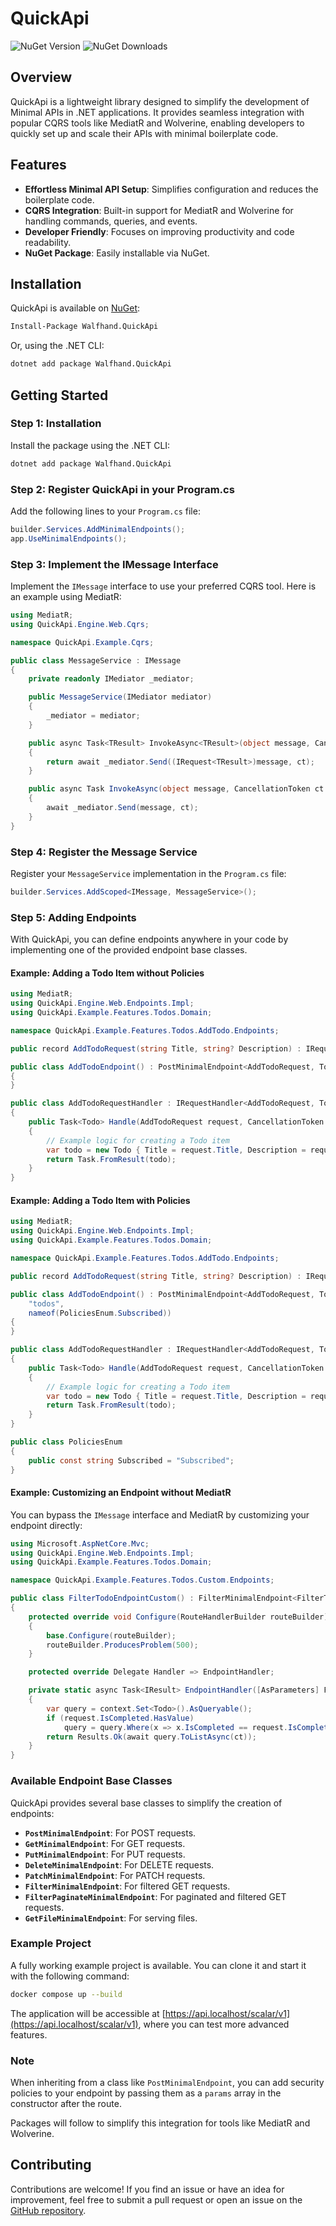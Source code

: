 # QuickApi

![NuGet Version](https://img.shields.io/nuget/v/Walfhand.QuickApi)
![NuGet Downloads](https://img.shields.io/nuget/dt/Walfhand.QuickApi)

## Overview

QuickApi is a lightweight library designed to simplify the development of Minimal APIs in .NET applications. It provides seamless integration with popular CQRS tools like MediatR and Wolverine, enabling developers to quickly set up and scale their APIs with minimal boilerplate code.

## Features

- **Effortless Minimal API Setup**: Simplifies configuration and reduces the boilerplate code.
- **CQRS Integration**: Built-in support for MediatR and Wolverine for handling commands, queries, and events.
- **Developer Friendly**: Focuses on improving productivity and code readability.
- **NuGet Package**: Easily installable via NuGet.

## Installation

QuickApi is available on [NuGet](https://www.nuget.org/packages/Walfhand.QuickApi/):

```bash
Install-Package Walfhand.QuickApi
```

Or, using the .NET CLI:

```bash
dotnet add package Walfhand.QuickApi
```

## Getting Started

### Step 1: Installation

Install the package using the .NET CLI:

```bash
dotnet add package Walfhand.QuickApi
```

### Step 2: Register QuickApi in your Program.cs

Add the following lines to your `Program.cs` file:

```csharp
builder.Services.AddMinimalEndpoints();
app.UseMinimalEndpoints();
```

### Step 3: Implement the IMessage Interface

Implement the `IMessage` interface to use your preferred CQRS tool. Here is an example using MediatR:

```csharp
using MediatR;
using QuickApi.Engine.Web.Cqrs;

namespace QuickApi.Example.Cqrs;

public class MessageService : IMessage
{
    private readonly IMediator _mediator;

    public MessageService(IMediator mediator)
    {
        _mediator = mediator;
    }

    public async Task<TResult> InvokeAsync<TResult>(object message, CancellationToken ct = default)
    {
        return await _mediator.Send((IRequest<TResult>)message, ct);
    }

    public async Task InvokeAsync(object message, CancellationToken ct = default)
    {
        await _mediator.Send(message, ct);
    }
}
```

### Step 4: Register the Message Service

Register your `MessageService` implementation in the `Program.cs` file:

```csharp
builder.Services.AddScoped<IMessage, MessageService>();
```

### Step 5: Adding Endpoints

With QuickApi, you can define endpoints anywhere in your code by implementing one of the provided endpoint base classes.

#### Example: Adding a Todo Item without Policies

```csharp
using MediatR;
using QuickApi.Engine.Web.Endpoints.Impl;
using QuickApi.Example.Features.Todos.Domain;

namespace QuickApi.Example.Features.Todos.AddTodo.Endpoints;

public record AddTodoRequest(string Title, string? Description) : IRequest<Todo>;

public class AddTodoEndpoint() : PostMinimalEndpoint<AddTodoRequest, Todo>("todos")
{
}

public class AddTodoRequestHandler : IRequestHandler<AddTodoRequest, Todo>
{
    public Task<Todo> Handle(AddTodoRequest request, CancellationToken cancellationToken)
    {
        // Example logic for creating a Todo item
        var todo = new Todo { Title = request.Title, Description = request.Description };
        return Task.FromResult(todo);
    }
}
```

#### Example: Adding a Todo Item with Policies

```csharp
using MediatR;
using QuickApi.Engine.Web.Endpoints.Impl;
using QuickApi.Example.Features.Todos.Domain;

namespace QuickApi.Example.Features.Todos.AddTodo.Endpoints;

public record AddTodoRequest(string Title, string? Description) : IRequest<Todo>;

public class AddTodoEndpoint() : PostMinimalEndpoint<AddTodoRequest, Todo>(
    "todos", 
    nameof(PoliciesEnum.Subscribed))
{
}

public class AddTodoRequestHandler : IRequestHandler<AddTodoRequest, Todo>
{
    public Task<Todo> Handle(AddTodoRequest request, CancellationToken cancellationToken)
    {
        // Example logic for creating a Todo item
        var todo = new Todo { Title = request.Title, Description = request.Description };
        return Task.FromResult(todo);
    }
}

public class PoliciesEnum
{
    public const string Subscribed = "Subscribed";
}
```

#### Example: Customizing an Endpoint without MediatR

You can bypass the `IMessage` interface and MediatR by customizing your endpoint directly:

```csharp
using Microsoft.AspNetCore.Mvc;
using QuickApi.Engine.Web.Endpoints.Impl;
using QuickApi.Example.Features.Todos.Domain;

namespace QuickApi.Example.Features.Todos.Custom.Endpoints;

public class FilterTodoEndpointCustom() : FilterMinimalEndpoint<FilterTodoRequest, Todo>("todos/custom")
{
    protected override void Configure(RouteHandlerBuilder routeBuilder)
    {
        base.Configure(routeBuilder);
        routeBuilder.ProducesProblem(500);
    }

    protected override Delegate Handler => EndpointHandler;

    private static async Task<IResult> EndpointHandler([AsParameters] FilterTodoRequest request, IDbContext context, CancellationToken ct)
    {
        var query = context.Set<Todo>().AsQueryable();
        if (request.IsCompleted.HasValue)
            query = query.Where(x => x.IsCompleted == request.IsCompleted);
        return Results.Ok(await query.ToListAsync(ct));
    }
}
```

### Available Endpoint Base Classes

QuickApi provides several base classes to simplify the creation of endpoints:

- **`PostMinimalEndpoint`**: For POST requests.
- **`GetMinimalEndpoint`**: For GET requests.
- **`PutMinimalEndpoint`**: For PUT requests.
- **`DeleteMinimalEndpoint`**: For DELETE requests.
- **`PatchMinimalEndpoint`**: For PATCH requests.
- **`FilterMinimalEndpoint`**: For filtered GET requests.
- **`FilterPaginateMinimalEndpoint`**: For paginated and filtered GET requests.
- **`GetFileMinimalEndpoint`**: For serving files.

### Example Project

A fully working example project is available. You can clone it and start it with the following command:

```bash
docker compose up --build
```

The application will be accessible at [https://api.localhost/scalar/v1](https://api.localhost/scalar/v1), where you can test more advanced features.

### Note
When inheriting from a class like `PostMinimalEndpoint`, you can add security policies to your endpoint by passing them as a `params` array in the constructor after the route.

Packages will follow to simplify this integration for tools like MediatR and Wolverine.

## Contributing

Contributions are welcome! If you find an issue or have an idea for improvement, feel free to submit a pull request or open an issue on the [GitHub repository](https://github.com/Walfhand/QuickApi).


